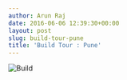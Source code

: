 ```yaml
---
author: Arun Raj
date: 2016-06-06 12:39:30+00:00
layout: post
slug: build-tour-pune
title: 'Build Tour : Pune'
---
```

![Build](http://arun619.github.io/blog/assets/img/short_pune_m.png)